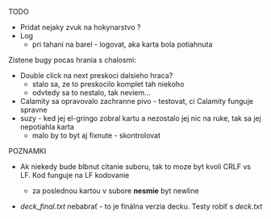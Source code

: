 TODO
* Pridat nejaky zvuk na hokynarstvo ?
* Log
    * pri tahani na barel - logovat, aka karta bola potiahnuta


Zistene bugy pocas hrania s chalosmi:
* Double click na next preskoci dalsieho hraca?
    * stalo sa, ze to preskocilo komplet tah niekoho
    * odvtedy sa to nestalo, tak neviem...
* Calamity sa opravovalo zachranne pivo - testovat, ci Calamity funguje spravne
* suzy - ked jej el-gringo zobral kartu a nezostalo jej nic na ruke, tak sa jej nepotiahla karta
    * malo by to byt aj fixnute - skontrolovat


POZNAMKI
* Ak niekedy bude blbnut citanie suboru, tak to moze byt kvoli CRLF vs LF. Kod funguje na LF kodovanie
  
    * za poslednou kartou v subore **nesmie** byt newline

* *deck_final.txt* nebabrať - to je finálna verzia decku. Testy robiť s *deck.txt*